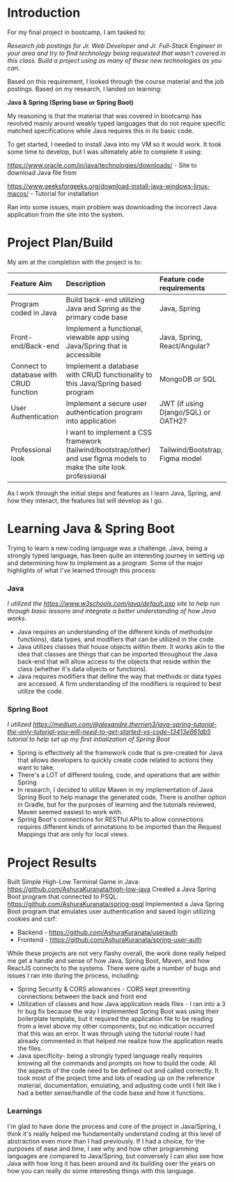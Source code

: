 # Introduction

For my final project in bootcamp, I am tasked to:

*Research job postings for Jr. Web Developer and Jr. Full-Stack Engineer in your area and try to find technology being requested that wasn't covered in this class.  Build a project using as many of these new technologies as you can.*

Based on this requirement, I looked through the course material and the job postings.  Based on my research, I landed on learning:

**Java & Spring (Spring base or Spring Boot)**

My reasoning is that the material that was covered in bootcamp has revolved mainly around weakly typed languages that do not require specific matched specifications while Java requires this in its basic code.

To get started, I needed to install Java into my VM so it would work.  It took some time to develop, but I was ultimately able to complete it using:

https://www.oracle.com/in/java/technologies/downloads/ - Site to download Java file from

https://www.geeksforgeeks.org/download-install-java-windows-linux-macos/ - Tutorial for installation

Ran into some issues, main problem was downloading the incorrect Java application from the site into the system.

# Project Plan/Build

My aim at the completion with the project is to:

| **Feature Aim** | **Description** | **Feature code requirements** |
| :--- | :--- | :--- |
| Program coded in Java | Build back-end utilizing Java and Spring as the primary code base | Java, Spring |
| Front-end/Back-end | Implement a functional, viewable app using Java/Spring that is accessible | Java, Spring, React/Angular? |
| Connect to database with CRUD function | Implement a database with CRUD functionality to this Java/Spring based program | MongoDB or SQL |
| User Authentication  | Implement a secure user authentication program into application | JWT (if using Django/SQL) or OATH2? |
| Professional look | I want to implement a CSS framework (tailwind/bootstrap/other) and use figma models to make the site look professional | Tailwind/Bootstrap, Figma model |

As I work through the initial steps and features as I learn Java, Spring, and how they interact, the features list will develop as I go.


# Learning Java & Spring Boot

Trying to learn a new coding language was a challenge.  Java, being a strongly typed language, has been quite an interesting journey in setting up and determining how to implement as a program.  Some of the major highlights of what I've learned through this process:

### Java
*I utilized the <https://www.w3schools.com/java/default.asp> site to help run through basic lessons and integrate a better understanding of how Java works.*

* Java requires an understanding of the different kinds of methods(or functions), data types, and modifiers that can be utilized in the code.
* Java utilizes classes that house objects within them.  It works akin to the idea that classes are things that can be imported throughout the Java back-end that will allow access to the objects that reside within the class (whether it's data objects or functions).
* Java requires modifiers that define the way that methods or data types are accessed.  A firm understanding of the modifiers is required to best utilize the code.

### Spring Boot
*I utilized <https://medium.com/@alexandre.therrien3/java-spring-tutorial-the-only-tutorial-you-will-need-to-get-started-vs-code-13413e661db5> tutorial to help set up my first intialization of Spring Boot*

* Spring is effectively all the framework code that is pre-created for Java that allows developers to quickly create code related to actions they want to take.
* There's a LOT of different tooling, code, and operations that are within Spring
* In research, I decided to utilize Maven in my implementation of Java Spring Boot to help manage the generated code.  There is another option in Gradle, but for the purposes of learning and the tutorials reviewed, Maven seemed easiest to work with.
* Spring Boot's connections for RESTful APIs to allow connections requires different kinds of annotations to be imported than the Request Mappings that are only for local views.

# Project Results

Built Simple High-Low Terminal Game in Java: <https://github.com/AshuraKuranata/high-low-java>
Created a Java Spring Boot program that connected to PSQL: <https://github.com/AshuraKuranata/spring-psql>
Implemented a Java Spring Boot program that emulates user authentication and saved login utilizing cookies and csrf:
* Backend - <https://github.com/AshuraKuranata/userauth>
* Frontend - <https://github.com/AshuraKuranata/spring-user-auth>

While these projects are not very flashy overall, the work done really helped me get a handle and sense of how Java, Spring Boot, Maven, and how ReactJS connects to the systems.  There were quite a number of bugs and issues I ran into during the process, including:
* Spring Security & CORS allowances - CORS kept preventing connections between the back and front end
* Utilization of classes and how Java application reads files - I ran into a 3 hr bug fix because the way I implemented Spring Boot was using their boilerplate template, but it required the application file to be reading from a level above my other components, but no indication occurred that this was an error.  It was through using the tutorial route I had already commented in that helped me realize how the application reads the files.
* Java specificity- being a strongly typed language really requires knowing all the commands and prompts on how to build the code.  All the aspects of the code need to be defined out and called correctly.  It took most of the project time and lots of reading up on the reference material, documentation, emulating, and adjusting code until I felt like I had a better sense/handle of the code base and how it functions.

### Learnings
I'm glad to have done the process and core of the project in Java/Spring, I think it's really helped me fundamentally understand coding at this level of abstraction even more than I had previously.  If I had a choice, for the purposes of ease and time, I see why and how other programming languages are compared to Java/Spring, but conversely I can also see how Java with how long it has been around and its building over the years on how you can really do some interesting things with this language. 